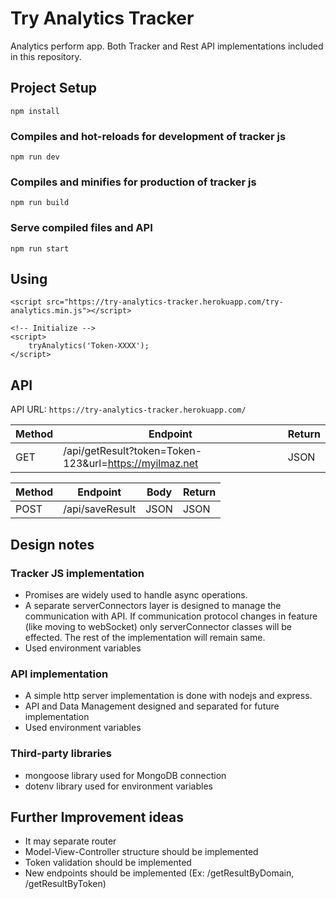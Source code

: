 # Try Analytics Tracker

Analytics perform app. Both Tracker and Rest API implementations included in this repository.

## Project Setup
```
npm install
```

### Compiles and hot-reloads for development of tracker js
```
npm run dev
```

### Compiles and minifies for production of tracker js
```
npm run build
```

### Serve compiled files and API
```
npm run start
```

## Using

```
<script src="https://try-analytics-tracker.herokuapp.com/try-analytics.min.js"></script>

<!-- Initialize -->
<script>
    tryAnalytics('Token-XXXX');
</script>
```

## API

API URL: `https://try-analytics-tracker.herokuapp.com/`

Method | Endpoint | Return
------------ | ------------- | -------------
GET | /api/getResult?token=Token-123&url=https://myilmaz.net | JSON


Method | Endpoint | Body | Return
------------ | ------------- | ----------- | -------------
POST | /api/saveResult | JSON | JSON

## Design notes

### Tracker JS implementation

- Promises are widely used to handle async operations. 
- A separate serverConnectors layer is designed to manage the communication with API. If communication protocol changes in feature (like moving to webSocket) only serverConnector classes will be effected. The rest of the implementation will remain same.
- Used environment variables

### API implementation

- A simple http server implementation is done with nodejs and express.
- API and Data Management designed and separated for future implementation
- Used environment variables

### Third-party libraries

- mongoose library used for MongoDB connection
- dotenv library used for environment variables

## Further Improvement ideas

- It may separate router
- Model-View-Controller structure should be implemented
- Token validation should be implemented
- New endpoints should be implemented (Ex: /getResultByDomain, /getResultByToken) 